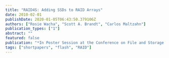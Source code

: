 ```yaml
---
title: "RAID4S: Adding SSDs to RAID Arrays"
date: 2010-02-01
publishDate: 2020-01-05T06:43:50.379106Z
authors: ["Rosie Wacha", "Scott A. Brandt", "Carlos Maltzahn"]
publication_types: ["1"]
abstract: ""
featured: false
publication: "*In Poster Session at the Conference on File and Storage Technology (FAST 2010)*"
tags: ["shortpapers", "flash", "RAID"]
---
```


